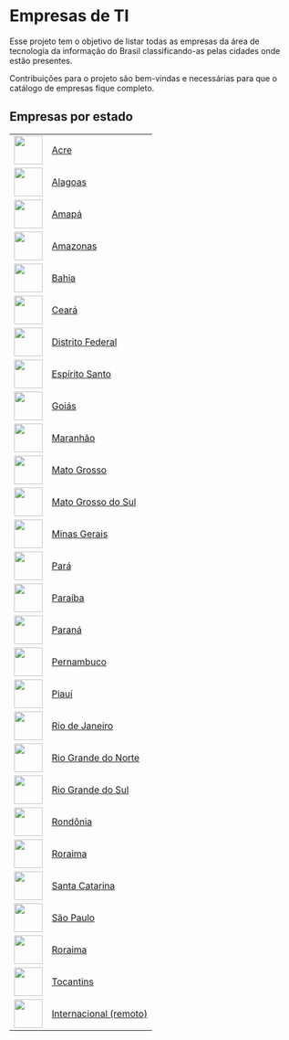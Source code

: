 # Empresas de TI

Esse projeto tem o objetivo de listar todas as empresas da área de tecnologia da informação do Brasil classificando-as pelas cidades onde estão presentes.

Contribuições para o projeto são bem-vindas e necessárias para que o catálogo de empresas fique completo.

## Empresas por estado

|                                                               |                                                   |
| ------------------------------------------------------------- | ------------------------------------------------- |
| <img src="img/bandeiras/acre.png" height="50">                | [Acre](./states/acre.md)                                  |
| <img src="img/bandeiras/alagoas.png" height="50">             | [Alagoas](./states/alagoas.md)                            |
| <img src="img/bandeiras/amapa.png" height="50">               | [Amapá](./states/amapa.md)                                |
| <img src="img/bandeiras/amazonas.png" height="50">            | [Amazonas](./states/amazonas.md)                          |
| <img src="img/bandeiras/bahia.png" height="50">               | [Bahia](./states/bahia.md)                                |
| <img src="img/bandeiras/ceara.png" height="50">               | [Ceará](./states/ceara.md)                                |
| <img src="img/bandeiras/distrito-federal.png" height="50">               | [Distrito Federal](./states/distrito-federal.md)                                |
| <img src="img/bandeiras/espirito-santo.png" height="50">      | [Espírito Santo](./states/espirito-santo.md)              |
| <img src="img/bandeiras/goias.png" height="50">               | [Goiás](./states/goias.md)                                |
| <img src="img/bandeiras/maranhao.png" height="50">            | [Maranhão](./states/maranhao.md)                          |
| <img src="img/bandeiras/mato-grosso.png" height="50">         | [Mato Grosso](./states/mato-grosso.md)                    |
| <img src="img/bandeiras/mato-grosso-do-sul.png" height="50">  | [Mato Grosso do Sul](./states/mato-grosso-do-sul.md)      |
| <img src="img/bandeiras/minas-gerais.png" height="50">        | [Minas Gerais](./states/minas-gerais.md)                  |
| <img src="img/bandeiras/para.png" height="50">                | [Pará](./states/para.md)                                  |
| <img src="img/bandeiras/paraiba.png" height="50">             | [Paraíba](./states/paraiba.md)                            |
| <img src="img/bandeiras/parana.png" height="50">              | [Paraná](./states/parana.md)                              |
| <img src="img/bandeiras/pernambuco.png" height="50">          | [Pernambuco](./states/pernambuco.md)                      |
| <img src="img/bandeiras/piaui.png" height="50">               | [Piauí](./states/piaui.md)                                |
| <img src="img/bandeiras/rio-de-janeiro.png" height="50">      | [Rio de Janeiro](./states/rio-de-janeiro.md)              |
| <img src="img/bandeiras/rio-grande-do-norte.png" height="50"> | [Rio Grande do Norte](./states/rio-grande-do-norte.md)    |
| <img src="img/bandeiras/rio-grande-do-sul.png" height="50">   | [Rio Grande do Sul](./states/rio-grande-do-sul.md)        |
| <img src="img/bandeiras/rondonia.png" height="50">            | [Rondônia](./states/rondonia.md)                          |
| <img src="img/bandeiras/roraima.png" height="50">             | [Roraima](./states/roraima.md)                            |
| <img src="img/bandeiras/santa-catarina.png" height="50">      | [Santa Catarina](./states/santa-catarina.md)              |
| <img src="img/bandeiras/sao-paulo.png" height="50">           | [São Paulo](./states/sao-paulo.md)                        |
| <img src="img/bandeiras/sergipe.png" height="50">             | [Roraima](./states/sergipe.md)                            |
| <img src="img/bandeiras/tocantins.png" height="50">           | [Tocantins](./states/tocantins.md)                        |
| <img src="img/bandeiras/internacional.png" height="50">       | [Internacional (remoto)](./internacional-remoto.md) |
